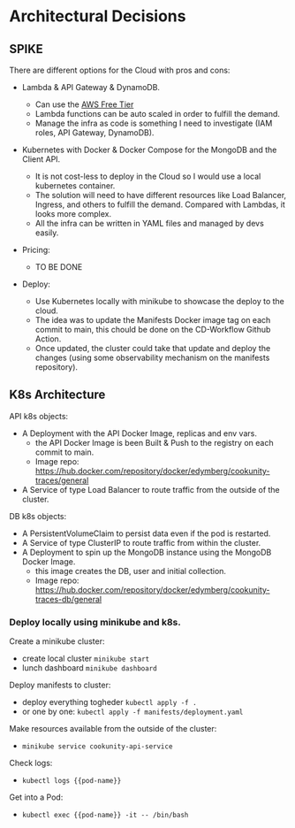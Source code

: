# Architectural Decisions

## SPIKE 

There are different options for the Cloud with pros and cons:

* Lambda & API Gateway & DynamoDB.
  - Can use the [AWS Free Tier](https://aws.amazon.com/free/?p=gsrc&c=ho_bswa)
  - Lambda functions can be auto scaled in order to fulfill the demand.
  - Manage the infra as code is something I need to investigate (IAM roles, API Gateway, DynamoDB).

* Kubernetes with Docker & Docker Compose for the MongoDB and the Client API.
  - It is not cost-less to deploy in the Cloud so I would use a local kubernetes container.
  - The solution will need to have different resources like Load Balancer, Ingress, and others to fulfill the demand. Compared with Lambdas, it looks more complex.
  - All the infra can be written in YAML files and managed by devs easily.

* Pricing: 
  - TO BE DONE

* Deploy: 
  - Use Kubernetes locally with minikube to showcase the deploy to the cloud.
  - The idea was to update the Manifests Docker image tag on each commit to main, this chould be done on the CD-Workflow Github Action.
  - Once updated, the cluster could take that update and deploy the changes (using some observability mechanism on the manifests repository).

## K8s Architecture

API k8s objects:
* A Deployment with the API Docker Image, replicas and env vars.
  - the API Docker Image is been Built & Push to the registry on each commit to main. 
  - Image repo: https://hub.docker.com/repository/docker/edymberg/cookunity-traces/general
* A Service of type Load Balancer to route traffic from the outside of the cluster. 

DB k8s objects:
* A PersistentVolumeClaim to persist data even if the pod is restarted.
* A Service of type ClusterIP to route traffic from within the cluster.
* A Deployment to spin up the MongoDB instance using the MongoDB Docker Image.
  - this image creates the DB, user and initial collection.
  - Image repo: https://hub.docker.com/repository/docker/edymberg/cookunity-traces-db/general

### Deploy locally using minikube and k8s.

Create a minikube cluster:
* create local cluster `minikube start`
* lunch dashboard `minikube dashboard`

Deploy manifests to cluster: 
* deploy everything togheder `kubectl apply -f .`
* or one by one: `kubectl apply -f manifests/deployment.yaml`

Make resources available from the outside of the cluster:
* `minikube service cookunity-api-service`

Check logs:
* `kubectl logs {{pod-name}}`

Get into a Pod:
* `kubectl exec {{pod-name}} -it -- /bin/bash`
